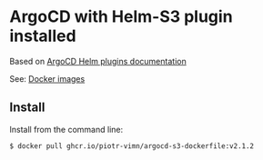 # ArgoCD with Helm-S3 plugin installed

Based on [ArgoCD Helm plugins documentation](https://argoproj.github.io/argo-cd/user-guide/helm/#helm-plugins)

See: [Docker images](https://github.com/piotr-vimn/argocd-s3-dockerfile/pkgs/container/argocd-s3-dockerfile)

## Install

Install from the command line:

```
$ docker pull ghcr.io/piotr-vimn/argocd-s3-dockerfile:v2.1.2
```
